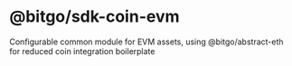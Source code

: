 # @bitgo/sdk-coin-evm

Configurable common module for EVM assets, using @bitgo/abstract-eth for reduced coin integration boilerplate
